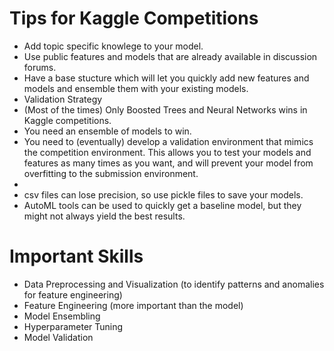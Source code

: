 # Tips for Kaggle Competitions
- Add topic specific knowlege to your model.
- Use public features and models that are already available in discussion forums.
- Have a base stucture which will let you quickly add new features and models and ensemble them with your existing models.
- Validation Strategy
- (Most of the times) Only Boosted Trees and Neural Networks wins in Kaggle competitions.
- You need an ensemble of models to win.
- You need to (eventually) develop a validation environment that mimics the competition environment. This allows you to test your models and features as many times as you want, and will prevent your model from overfitting to the submission environment.
- 
- csv files can lose precision, so use pickle files to save your models.
- AutoML tools can be used to quickly get a baseline model, but they might not always yield the best results.

# Important Skills
- Data Preprocessing and Visualization (to identify patterns and anomalies for feature engineering)
- Feature Engineering (more important than the model)
- Model Ensembling
- Hyperparameter Tuning
- Model Validation